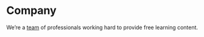 <!DOCTYPE html>
<html>
   <head>
      <title>HTML Hyperlinks</title>
   </head>

   <body>
      <h1>Company</h1>
      <p>
         We’re a <a href="https://www.influxdata.com/">team</a> of professionals working
         hard to provide free learning content.
      </p>
   </body>
</html>

